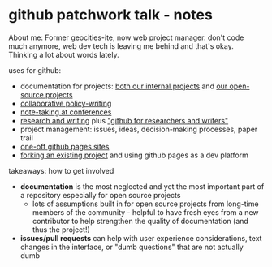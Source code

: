 # github patchwork talk - notes

About me: Former geocities-ite, now web project manager. don't code much anymore, web dev tech is leaving me behind and that's okay. Thinking a lot about words lately.

uses for github:
 - documentation for projects: [both our internal projects](https://github.com/vculibraries/alertme) and [our open-source projects](https://github.com/vculibraries/alma-primo-customizations)
 - [collaborative policy-writing](https://github.com/erinrwhite/antiharassment-policy)
 - [note-taking at conferences](https://github.com/erinrwhite/ias16-notes)
 - [research and writing](https://github.com/erinrwhite/managing-humans) plus ["github for researchers and writers"](https://github.com/erinrwhite/github-for-researchers)
 - project management: issues, ideas, decision-making processes, paper trail
 - [one-off github pages sites](http://weirdobabe.club/)
 - [forking an existing project](http://erinrwhite.github.io/spritespin/) and using github pages as a dev platform

takeaways: how to get involved
 - **documentation** is the most neglected and yet the most important part of a repository especially for open source projects
    - lots of assumptions built in for open source projects from long-time members of the community - helpful to have fresh eyes from a new contributor to help strengthen the quality of documentation (and thus the project!)
 - **issues/pull requests** can help with user experience considerations, text changes in the interface, or "dumb questions" that are not actually dumb
